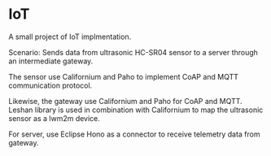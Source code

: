 # IoT

A small project of IoT implmentation.

Scenario: Sends data from ultrasonic HC-SR04 sensor to a server through an intermediate gateway.

The sensor use Californium and Paho to implement CoAP and MQTT communication protocol.

Likewise, the gateway use Californium and Paho for CoAP and MQTT. Leshan library is used in combination with Californium to map the ultrasonic sensor as a lwm2m device.

For server, use Eclipse Hono as a connector to receive telemetry data from gateway. 
